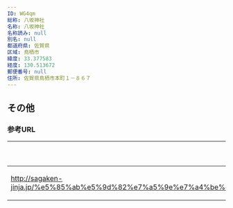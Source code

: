 ```yaml
---
ID: WG4qm
総称: 八坂神社
名称: 八坂神社
名称読み: null
別名: null
都道府県: 佐賀県
区域: 鳥栖市
緯度: 33.377583
経度: 130.513672
郵便番号: null
住所: 佐賀県鳥栖市本町１－８６７
---
```


## その他

### 参考URL

| URL                                                                                                                 | 説明   |
| ------------------------------------------------------------------------------------------------------------------- | ------ |
| http://sagaken-jinja.jp/%e5%85%ab%e5%9d%82%e7%a5%9e%e7%a4%be%ef%bc%8f%e9%b3%a5%e6%a0%96%e5%b8%82%e6%9c%ac%e7%94%ba/ | 神社庁 |
